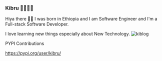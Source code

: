 ### Kibru 👨🏽‍💻✨

Hiya there 👋🏾 I was born in Ethiopia and I am Software Engineer and I'm a Full-stack Software Developer.

I love learning new things especially about New Technology.
![kiblog](https://user-images.githubusercontent.com/87245699/172683444-bfd7327f-a0fc-4121-b5f5-be59c70488a1.png)



<!--
**kibrug/kibrug** is a ✨ _special_ ✨ repository because its `README.md` (this file) appears on your GitHub profile.

Here are some ideas to get you started:

- 🔭 I’m currently working on ...
- 🌱 I’m currently learning ...
- 👯 I’m looking to collaborate on ...
- 🤔 I’m looking for help with ...
- 💬 Ask me about ...
- 📫 How to reach me: ...
- 😄 Pronouns: ...
- ⚡ Fun fact: ...
-->


PYPI Contributions 

https://pypi.org/user/kibru/
